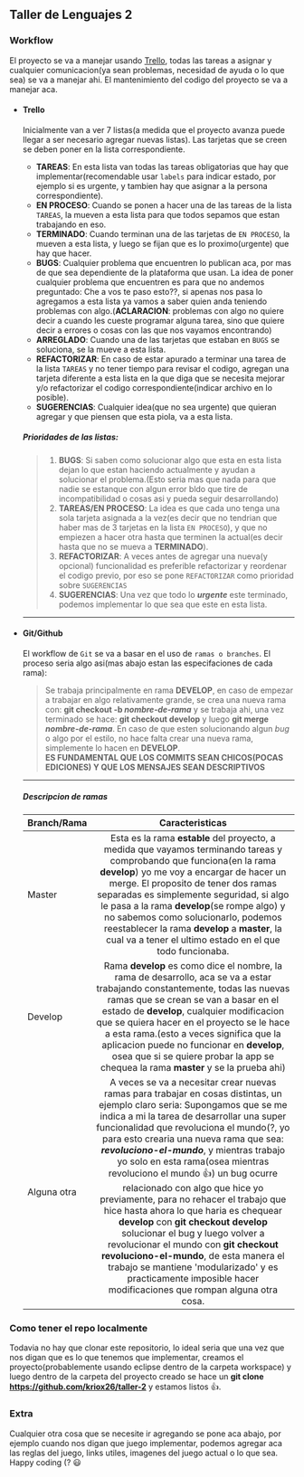 ## Taller de Lenguajes 2




### Workflow
El proyecto se va a manejar usando [Trello](https://trello.com/b/fmporp48/taller-2), todas las tareas a asignar y cualquier comunicacion(ya sean problemas, necesidad de ayuda o lo que sea) se va a manejar ahi.
El mantenimiento del codigo del proyecto se va a manejar aca.

* #### Trello
	Inicialmente van a ver 7 listas(a medida que el proyecto avanza puede llegar a ser necesario agregar nuevas listas). Las tarjetas que se creen se deben poner en la lista correspondiente.
	* **TAREAS**: En esta lista van todas las tareas obligatorias que hay que implementar(recomendable usar `labels` para indicar estado, por ejemplo si es urgente, y tambien hay que asignar a la persona correspondiente).
	* **EN PROCESO**: Cuando se ponen a hacer una de las tareas de la lista `TAREAS`, la mueven a esta lista para que todos sepamos que estan trabajando en eso.
	* **TERMINADO**: Cuando terminan una de las tarjetas de `EN PROCESO`, la mueven a esta lista, y luego se fijan que es lo proximo(urgente) que hay que hacer.
	* **BUGS**: Cualquier problema que encuentren lo publican aca, por mas de que sea dependiente de la plataforma que usan. La idea de poner cualquier problema que encuentren es para que no andemos preguntado: Che a vos te paso esto??, si apenas nos pasa lo agregamos a esta lista ya vamos a saber quien anda teniendo problemas con algo.(**ACLARACION**: problemas con algo no quiere decir a cuando les cueste programar alguna tarea, sino que quiere decir a errores o cosas con las que nos vayamos encontrando)
	* **ARREGLADO**: Cuando una de las tarjetas que estaban en `BUGS` se soluciona, se la mueve a esta lista.
	* **REFACTORIZAR**: En caso de estar apurado a terminar una tarea de la lista `TAREAS` y no tener tiempo para revisar el codigo, agregan una tarjeta diferente a esta lista en la que diga que se necesita mejorar y/o refactorizar el codigo correspondiente(indicar archivo en lo posible).
	* **SUGERENCIAS**: Cualquier idea(que no sea urgente) que quieran agregar y que piensen que esta piola, va a esta lista.

	##### Prioridades de las listas:
	> 1. **BUGS**: Si saben como solucionar algo que esta en esta lista dejan lo que estan haciendo actualmente y ayudan a solucionar el problema.(Esto seria mas que nada para que nadie se estanque con algun error bldo que tire de incompatibilidad o cosas asi y pueda seguir desarrollando)  
	> 2. **TAREAS/EN PROCESO**: La idea es que cada uno tenga una sola tarjeta asignada a la vez(es decir que no tendrian que haber mas de 3 tarjetas en la lista `EN PROCESO`), y que no empiezen a hacer otra hasta que terminen la actual(es decir hasta que no se mueva a **TERMINADO**).  
	> 3. **REFACTORIZAR**: A veces antes de agregar una nueva(y opcional) funcionalidad es preferible refactorizar y reordenar el codigo previo, por eso se pone `REFACTORIZAR` como prioridad sobre `SUGERENCIAS`  
	> 4. **SUGERENCIAS**: Una vez que todo lo **_urgente_** este terminado, podemos implementar lo que sea que este en esta lista.  
	
	***

* #### Git/Github
  El workflow de `Git` se va a basar en el uso de `ramas o branches`. El proceso seria algo asi(mas abajo estan las especifaciones de cada rama):

  > Se trabaja principalmente en rama **DEVELOP**, en caso de empezar a trabajar en algo relativamente grande, se crea una nueva rama con: **git checkout -b _nombre-de-rama_** y se trabaja ahi, una vez terminado se hace: **git checkout develop** y luego **git merge _nombre-de-rama_**. En caso de que esten solucionando algun _bug_ o algo por el estilo, no hace falta crear una nueva rama, simplemente lo hacen en **DEVELOP**.  
  **ES FUNDAMENTAL QUE LOS COMMITS SEAN CHICOS(POCAS EDICIONES) Y QUE LOS MENSAJES SEAN DESCRIPTIVOS**  
  ***

  ##### Descripcion de ramas
  | Branch/Rama   | Caracteristicas |
  | ------------- |:---------------:|
  | Master        | Esta es la rama **estable** del proyecto, a medida que vayamos terminando tareas y comprobando que funciona(en la rama **develop**) yo me voy a encargar de hacer un merge. El proposito de tener dos ramas separadas es simplemente seguridad, si algo le pasa a la rama **develop**(se rompe algo) y no sabemos como solucionarlo, podemos reestablecer la rama **develop** a **master**, la cual va a tener el ultimo estado en el que todo funcionaba.   |
  | Develop       | Rama **develop** es como dice el nombre, la rama de desarrollo, aca se va a estar trabajando constantemente, todas las nuevas ramas que se crean se van a basar en el estado de **develop**, cualquier modificacion que se quiera hacer en el proyecto se le hace a esta rama.(esto a veces significa que la aplicacion puede no funcionar en **develop**, osea que si se quiere probar la app se chequea la rama **master** y se la prueba ahi)        |
  | Alguna otra   | A veces se va a necesitar crear nuevas ramas para trabajar en cosas distintas, un ejemplo claro seria: Supongamos que se me indica a mi la tarea de desarrollar una super funcionalidad que revoluciona el mundo(?, yo para esto crearia una nueva rama que sea: **_revoluciono-el-mundo_**, y mientras trabajo yo solo en esta rama(osea mientras revoluciono el mundo :thumbsup:) un bug ocurre relacionado con algo que hice yo previamente, para no rehacer el trabajo que hice hasta ahora lo que haria es chequear **develop** con **git checkout develop** solucionar el bug y luego volver a revolucionar el mundo con **git checkout revoluciono-el-mundo**, de esta manera el trabajo se mantiene 'modularizado' y es practicamente imposible hacer modificaciones que rompan alguna otra cosa.        |  

  
  
### Como tener el repo localmente
Todavia no hay que clonar este repositorio, lo ideal seria que una vez que nos digan que es lo que tenemos que implementar, creamos el proyecto(probablemente usando eclipse dentro de la carpeta workspace) y luego dentro de la carpeta del proyecto creado se hace un **git clone https://github.com/kriox26/taller-2** y estamos listos :thumbsup:.

### Extra
Cualquier otra cosa que se necesite ir agregando se pone aca abajo, por ejemplo cuando nos digan que juego implementar, podemos agregar aca las reglas del juego, links utiles, imagenes del juego actual o lo que sea.
Happy coding (? :smiley:
